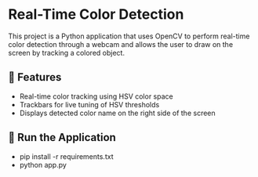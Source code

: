 # Real-Time Color Detection
This project is a Python application that uses OpenCV to perform real-time color detection through a webcam and allows the user to draw on the screen by tracking a colored object.

## 🎯 Features

- Real-time color tracking using HSV color space
- Trackbars for live tuning of HSV thresholds
- Displays detected color name on the right side of the screen

## 🚀 Run the Application
 - pip install -r requirements.txt
 - python app.py
